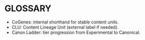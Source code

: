 # GLOSSARY
- CoGenes: internal shorthand for stable content units.
- CLU: Content Lineage Unit (external label if needed).
- Canon Ladder: tier progression from Experimental to Canonical.
